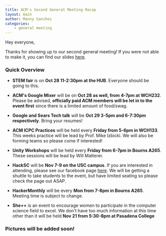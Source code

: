 ```yaml
---
title: ACM's Second General Meeting Recap
layout: main
author: Manny Sanchez
categories:
    - general meeting
---
```


Hey everyone,

Thanks for showing up to our second general meeting! If you were not able to make it, you can find our slides [here](http://slides.com/acmucr/second-general-meeting/#/).

### Quick Overview
* **STEM fair** is on **Oct 28 11-2:30pm at the HUB**. Everyone should be going to this.

* **ACM's Google Mixer** will be on **Oct 28 as well, from 4-7pm at WCH232**. Please be advised, **officially paid ACM members will be let in to the event first** since there is a limited amount of food/swag.

* **Google and Sears Tech talk** will be **Oct 29 3-5pm and 6-7:30pm respectively**. Bring your resumes!

* **ACM ICPC Practices** will be held every **Friday from 5-6pm in WCH133**. This weeks practice will be lead by Prof. Mike Izbicki. We will also be forming teams so please come if interested!

* **Unity Workshops** will be held every **Friday from 6-7pm in Bourns A265**. These sessions will be lead by Will Matterer. 

* **HackSC** will be **Nov 7-9 on the USC campus**. If you are interested in attending, please see our facebook page [here](https://www.facebook.com/events/390385871110925/). We will be getting a shuttle to take students to the event, but have limited seating so please check the page out ASAP.

* **HackerMonthly** will be every **Mon from 7-8pm in Bourns A265**. Meeting time is subject to change. 

* **She++** is an event to encourage women to participate in the computer science field to excel. We don't have too much information at this time other than it will be held **Nov 21 from 5:30-8pm at Pasadena College**

### Pictures will be added soon!

